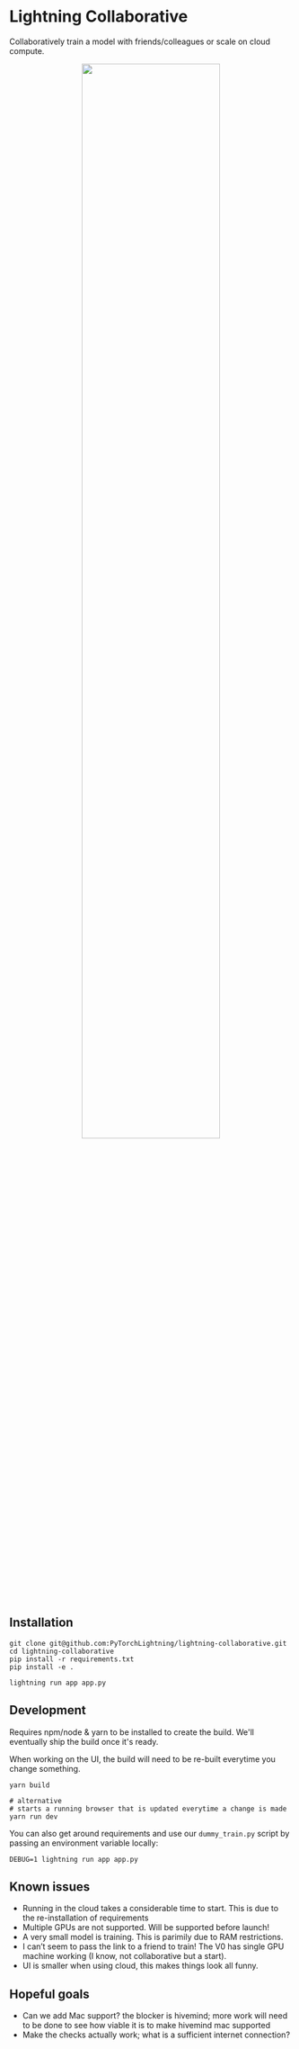 # Lightning Collaborative

Collaboratively train a model with friends/colleagues or scale on cloud compute.

<div align="center">
   <img src="https://storage.googleapis.com/grid-packages/pytorch-lightning-app/pl-app-thumbnail.png" width="70%">
</div>

## Installation

```
git clone git@github.com:PyTorchLightning/lightning-collaborative.git
cd lightning-collaborative
pip install -r requirements.txt
pip install -e .

lightning run app app.py
```

## Development

Requires npm/node & yarn to be installed to create the build. We'll eventually ship the build once it's ready.

When working on the UI, the build will need to be re-built everytime you change something.

```
yarn build

# alternative
# starts a running browser that is updated everytime a change is made
yarn run dev
```

You can also get around requirements and use our `dummy_train.py` script by passing an environment variable locally:

```
DEBUG=1 lightning run app app.py
```

## Known issues

- Running in the cloud takes a considerable time to start. This is due to the re-installation of requirements
- Multiple GPUs are not supported. Will be supported before launch!
- A very small model is training. This is parimily due to RAM restrictions.
- I can’t seem to pass the link to a friend to train! The V0 has single GPU machine working (I know, not collaborative but a start).
- UI is smaller when using cloud, this makes things look all funny.

## Hopeful goals

- Can we add Mac support? the blocker is hivemind; more work will need to be done to see how viable it is to make hivemind mac supported
- Make the checks actually work; what is a sufficient internet connection?
